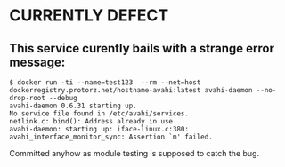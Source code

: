 # CURRENTLY DEFECT

## This service curently bails with a strange error message:

    $ docker run -ti --name=test123  --rm --net=host dockerregistry.protorz.net/hostname-avahi:latest avahi-daemon --no-drop-root --debug
    avahi-daemon 0.6.31 starting up.
    No service file found in /etc/avahi/services.
    netlink.c: bind(): Address already in use
    avahi-daemon: starting up: iface-linux.c:380: avahi_interface_monitor_sync: Assertion `m' failed.

Committed anyhow as module testing is supposed to catch the bug. 